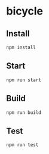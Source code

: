 # bicycle

## Install
`npm install`

## Start
`npm run start`

## Build
`npm run build`

## Test
`npm run test`
